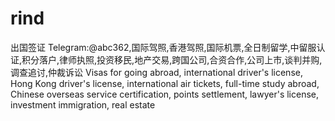 # rind
出国签证 Telegram:@abc362,国际驾照,香港驾照,国际机票,全日制留学,中留服认证,积分落户,律师执照,投资移民,地产交易,跨国公司,合资合作,公司上市,谈判并购,调查追讨,仲裁诉讼 Visas for going abroad, international driver's license, Hong Kong driver's license, international air tickets, full-time study abroad, Chinese overseas service certification, points settlement, lawyer's license, investment immigration, real estate
